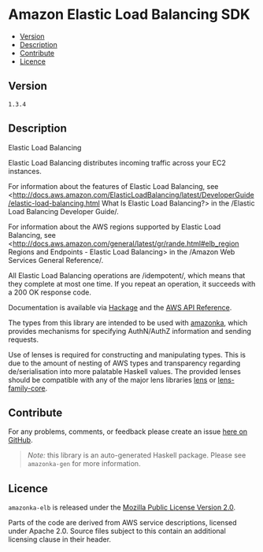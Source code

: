 # Amazon Elastic Load Balancing SDK

* [Version](#version)
* [Description](#description)
* [Contribute](#contribute)
* [Licence](#licence)


## Version

`1.3.4`


## Description

Elastic Load Balancing

Elastic Load Balancing distributes incoming traffic across your EC2
instances.

For information about the features of Elastic Load Balancing, see
<http://docs.aws.amazon.com/ElasticLoadBalancing/latest/DeveloperGuide/elastic-load-balancing.html What Is Elastic Load Balancing?>
in the /Elastic Load Balancing Developer Guide/.

For information about the AWS regions supported by Elastic Load
Balancing, see
<http://docs.aws.amazon.com/general/latest/gr/rande.html#elb_region Regions and Endpoints - Elastic Load Balancing>
in the /Amazon Web Services General Reference/.

All Elastic Load Balancing operations are /idempotent/, which means that
they complete at most one time. If you repeat an operation, it succeeds
with a 200 OK response code.

Documentation is available via [Hackage](http://hackage.haskell.org/package/amazonka-elb)
and the [AWS API Reference](http://docs.aws.amazon.com/ElasticLoadBalancing/latest/APIReference/Welcome.html).

The types from this library are intended to be used with [amazonka](http://hackage.haskell.org/package/amazonka),
which provides mechanisms for specifying AuthN/AuthZ information and sending requests.

Use of lenses is required for constructing and manipulating types.
This is due to the amount of nesting of AWS types and transparency regarding
de/serialisation into more palatable Haskell values.
The provided lenses should be compatible with any of the major lens libraries
[lens](http://hackage.haskell.org/package/lens) or [lens-family-core](http://hackage.haskell.org/package/lens-family-core).

## Contribute

For any problems, comments, or feedback please create an issue [here on GitHub](https://github.com/brendanhay/amazonka/issues).

> _Note:_ this library is an auto-generated Haskell package. Please see `amazonka-gen` for more information.


## Licence

`amazonka-elb` is released under the [Mozilla Public License Version 2.0](http://www.mozilla.org/MPL/).

Parts of the code are derived from AWS service descriptions, licensed under Apache 2.0.
Source files subject to this contain an additional licensing clause in their header.
